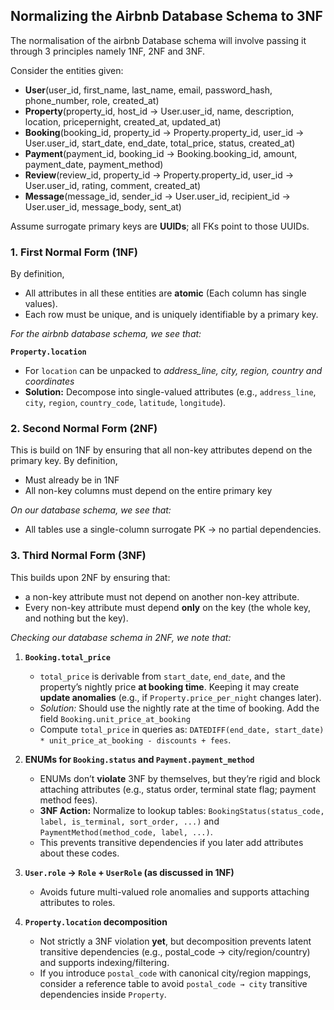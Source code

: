 
## Normalizing the Airbnb Database Schema to 3NF

The normalisation of the airbnb Database schema will involve passing it through 3 principles namely 1NF, 2NF and 3NF.

Consider the entities given: 

- **User**(user_id, first_name, last_name, email, password_hash, phone_number, role, created_at)  
- **Property**(property_id, host_id → User.user_id, name, description, location, pricepernight, created_at, updated_at)  
- **Booking**(booking_id, property_id → Property.property_id, user_id → User.user_id, start_date, end_date, total_price, status, created_at)  
- **Payment**(payment_id, booking_id → Booking.booking_id, amount, payment_date, payment_method)  
- **Review**(review_id, property_id → Property.property_id, user_id → User.user_id, rating, comment, created_at)  
- **Message**(message_id, sender_id → User.user_id, recipient_id → User.user_id, message_body, sent_at)

Assume surrogate primary keys are **UUIDs**; all FKs point to those UUIDs.


### 1. First Normal Form (1NF)
By definition, 
- All attributes in all these entities are **atomic** (Each column has single values).
- Each row must be unique, and is uniquely identifiable by a primary key.

*For the airbnb database schema, we see that:*

 **`Property.location`**  
   - For `location` can be unpacked to *address_line, city, region, country and coordinates*
   - **Solution:** Decompose into single-valued attributes (e.g., `address_line`, `city`, `region`, `country_code`, `latitude`, `longitude`).


### 2. Second Normal Form (2NF)
This is build on 1NF by ensuring that all non-key attributes depend on the primary key. By definition, 
- Must already be in 1NF
- All non-key columns must depend on the entire primary key

*On our database schema, we see that:*
- All tables use a single-column surrogate PK → no partial dependencies.  

### 3. Third Normal Form (3NF)

This builds upon 2NF by ensuring that: 
- a non-key attribute must not depend on another non-key attribute.  
- Every non-key attribute must depend **only** on the key (the whole key, and nothing but the key).

*Checking our database schema in 2NF, we note that:*

1) **`Booking.total_price`**  
   - `total_price` is derivable from `start_date`, `end_date`, and the property’s nightly price **at booking time**. Keeping it may create **update anomalies** (e.g., if `Property.price_per_night` changes later).  
   - *Solution:* Should use the nightly rate at the time of booking. Add the field `Booking.unit_price_at_booking`
   - Compute `total_price` in queries as: `DATEDIFF(end_date, start_date) * unit_price_at_booking - discounts + fees`.

2) **ENUMs for `Booking.status` and `Payment.payment_method`**  
   - ENUMs don’t **violate** 3NF by themselves, but they’re rigid and block attaching attributes (e.g., status order, terminal state flag; payment method fees).  
   - **3NF Action:** Normalize to lookup tables: `BookingStatus(status_code, label, is_terminal, sort_order, ...)` and `PaymentMethod(method_code, label, ...)`.  
   - This prevents transitive dependencies if you later add attributes about these codes.

3. **`User.role` → `Role` + `UserRole` (as discussed in 1NF)**  
   - Avoids future multi-valued role anomalies and supports attaching attributes to roles.

4. **`Property.location` decomposition**  
   - Not strictly a 3NF violation **yet**, but decomposition prevents latent transitive dependencies (e.g., postal_code → city/region/country) and supports indexing/filtering.  
   - If you introduce `postal_code` with canonical city/region mappings, consider a reference table to avoid `postal_code → city` transitive dependencies inside `Property`.
